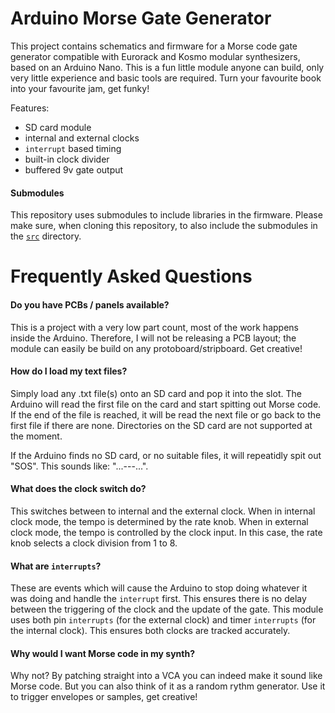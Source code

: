 # Arduino Morse Gate Generator
This project contains schematics and firmware for a Morse code gate generator compatible with Eurorack and Kosmo modular synthesizers, based on an Arduino Nano. This is a fun little module anyone can build, only very little experience and basic tools are required. Turn your favourite book into your favourite jam, get funky!

Features:
- SD card module
- internal and external clocks
- `interrupt` based timing
- built-in clock divider
- buffered 9v gate output

#### Submodules
This repository uses submodules to include libraries in the firmware. Please make sure, when cloning this repository, to also include the submodules in the [`src`](https://github.com/TimMJN/Arduino-Morse-Gate-Generator/tree/main/arduino_morse_gate_generator_firmware/src) directory.

# Frequently Asked Questions
#### Do you have PCBs / panels available?
This is a project with a very low part count, most of the work happens inside the Arduino. Therefore, I will not be releasing a PCB layout; the module can easily be build on any protoboard/stripboard. Get creative!

#### How do I load my text files?
Simply load any .txt file(s) onto an SD card and pop it into the slot. The Arduino will read the first file on the card and start spitting out Morse code. If the end of the file is reached, it will be read the next file or go back to the first file if there are none. Directories on the SD card are not supported at the moment.

If the Arduino finds no SD card, or no suitable files, it will repeatidly spit out "SOS". This sounds like: "...---...". 

#### What does the clock switch do?
This switches between to internal and the external clock. When in internal clock mode, the tempo is determined by the rate knob. When in external clock mode, the tempo is controlled by the clock input. In this case, the rate knob selects a clock division from 1 to 8.

#### What are `interrupts`?
These are events which will cause the Arduino to stop doing whatever it was doing and handle the `interrupt` first. This ensures there is no delay between the triggering of the clock and the update of the gate. This module uses both pin `interrupts` (for the external clock) and timer `interrupts` (for the internal clock). This ensures both clocks are tracked accurately.

#### Why would I want Morse code in my synth?
Why not? By patching straight into a VCA you can indeed make it sound like Morse code. But you can also think of it as a random rythm generator. Use it to trigger envelopes or samples, get creative!
